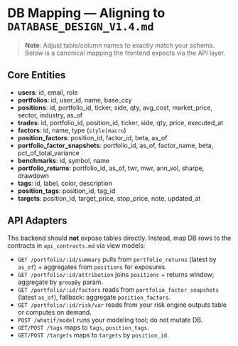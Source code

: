 # DB Mapping — Aligning to `DATABASE_DESIGN_V1.4.md`

> **Note**: Adjust table/column names to exactly match your schema. Below is a canonical mapping the frontend expects via the API layer.

## Core Entities
- **users**: id, email, role
- **portfolios**: id, user_id, name, base_ccy
- **positions**: id, portfolio_id, ticker, side, qty, avg_cost, market_price, sector, industry, as_of
- **trades**: id, portfolio_id, position_id, ticker, side, qty, price, executed_at
- **factors**: id, name, type (`style|macro`)
- **position_factors**: position_id, factor_id, beta, as_of
- **portfolio_factor_snapshots**: portfolio_id, as_of, factor_name, beta, pct_of_total_variance
- **benchmarks**: id, symbol, name
- **portfolio_returns**: portfolio_id, as_of, twr, mwr, ann_vol, sharpe, drawdown
- **tags**: id, label, color, description
- **position_tags**: position_id, tag_id
- **targets**: position_id, target_price, stop_price, note, updated_at

## API Adapters
The backend should **not** expose tables directly. Instead, map DB rows to the contracts in `api_contracts.md` via view models:

- `GET /portfolio/:id/summary` pulls from `portfolio_returns` (latest by `as_of`) + aggregates from `positions` for exposures.
- `GET /portfolio/:id/attribution` joins `positions` + returns window; aggregate by `groupBy` param.
- `GET /portfolio/:id/factors` reads from `portfolio_factor_snapshots` (latest `as_of`), fallback: aggregate `position_factors`.
- `GET /portfolio/:id/risk/var` reads from your risk engine outputs table or computes on demand.
- `POST /whatif/model` runs your modeling tool; do not mutate DB.
- `GET/POST /tags` maps to `tags`, `position_tags`.
- `GET/POST /targets` maps to `targets` by `position_id`.

